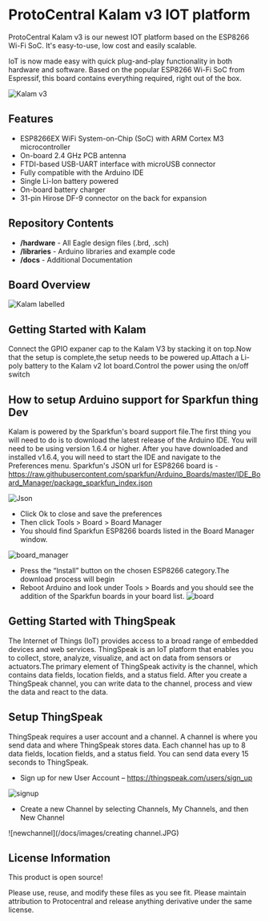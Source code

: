 # ProtoCentral Kalam v3 IOT platform

ProtoCentral Kalam v3 is our newest IOT platform based on the ESP8266 Wi-Fi SoC. It's easy-to-use, low cost and easily scalable. 

IoT is now made easy with quick plug-and-play functionality in both hardware and software. Based on the popular ESP8266 Wi-Fi SoC from Espressif, this board contains everything required, right out of the box.

![Kalam v3](/docs/images/protocentral-kalam-v3.jpg)

Features
--------
* ESP8266EX WiFi System-on-Chip (SoC) with ARM Cortex M3 microcontroller
* On-board 2.4 GHz PCB antenna
* FTDI-based USB-UART interface with microUSB connector
* Fully compatible with the Arduino IDE
* Single Li-Ion battery powered
* On-board battery charger
* 31-pin Hirose DF-9 connector on the back for expansion

Repository Contents
-------------------
* **/hardware** - All Eagle design files (.brd, .sch)
* **/libraries** - Arduino libraries and example code
* **/docs** - Additional Documentation

Board Overview
--------------
![Kalam labelled](/docs/images/kalam-labelled.jpg)

Getting Started with Kalam
--------------------------
Connect the GPIO expaner cap to the Kalam V3 by stacking it on top.Now that the setup is complete,the setup needs to be powered up.Attach a Li-poly battery to the Kalam v2 Iot board.Control the power using the on/off switch

How to setup Arduino support for Sparkfun thing Dev
---------------------------------------------------
Kalam is powered by the Sparkfun's board support file.The first thing you will need to do is to download the latest release of the Arduino IDE. You will need to be using version 1.6.4 or higher. 
After you have downloaded and installed v1.6.4, you will need to start the IDE and navigate to the Preferences menu.
Sparkfun's  JSON url for ESP8266 board is - https://raw.githubusercontent.com/sparkfun/Arduino_Boards/master/IDE_Board_Manager/package_sparkfun_index.json

![Json](/docs/images/json.jpg)

* Click Ok to close and save the preferences
* Then click Tools > Board > Board Manager
* You should find Sparkfun ESP8266 boards listed in the Board Manager window.

 ![board_manager](/docs/images/boardmanager.png)
 
*	Press the “Install” button on the chosen ESP8266 category.The download process will begin
* Reboot Arduino and look under Tools > Boards and you should see the addition of the Sparkfun boards in your board list.
![board](/docs/images/board.png)

Getting Started with ThingSpeak
-------------------------------
The Internet of Things (IoT) provides access to a broad range of embedded devices and web services. ThingSpeak is an IoT platform that enables you to collect, store, analyze, visualize, and act on data from sensors or actuators.The primary element of ThingSpeak activity is the channel, which contains data fields, location fields, and a status field. After you create a ThingSpeak channel, you can write data to the channel, process and view the data  and react to the data.

Setup ThingSpeak
----------------
ThingSpeak requires a user account and a channel. A channel is where you send data and where ThingSpeak stores data. Each channel has up to 8 data fields, location fields, and a status field. You can send data every 15 seconds to ThingSpeak.

* Sign up for new User Account – https://thingspeak.com/users/sign_up

![signup](/docs/images/signup.jpg)

* Create a new Channel by selecting Channels, My Channels, and then New Channel

![newchannel](/docs/images/creating channel.JPG)


 

License Information
-------------------
This product is open source!

Please use, reuse, and modify these files as you see fit. Please maintain attribution to Protocentral and release anything derivative under the same license.
